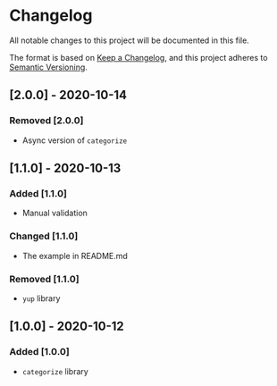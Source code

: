 # Changelog

All notable changes to this project will be documented in this file.

The format is based on [Keep a Changelog](https://keepachangelog.com/en/1.0.0/),
and this project adheres to [Semantic Versioning](https://semver.org/spec/v2.0.0.html).

## [2.0.0] - 2020-10-14

### Removed [2.0.0]

- Async version of `categorize`

## [1.1.0] - 2020-10-13

### Added [1.1.0]

- Manual validation

### Changed [1.1.0]

- The example in README.md

### Removed [1.1.0]

- `yup` library

## [1.0.0] - 2020-10-12

### Added [1.0.0]

- `categorize` library
